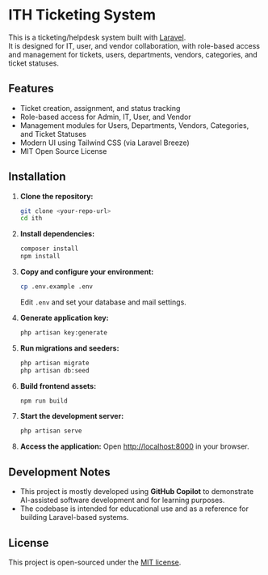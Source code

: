 # ITH Ticketing System

This is a ticketing/helpdesk system built with [Laravel](https://laravel.com/).  
It is designed for IT, user, and vendor collaboration, with role-based access and management for tickets, users, departments, vendors, categories, and ticket statuses.

## Features

- Ticket creation, assignment, and status tracking
- Role-based access for Admin, IT, User, and Vendor
- Management modules for Users, Departments, Vendors, Categories, and Ticket Statuses
- Modern UI using Tailwind CSS (via Laravel Breeze)
- MIT Open Source License

## Installation

1. **Clone the repository:**
    ```bash
    git clone <your-repo-url>
    cd ith
    ```

2. **Install dependencies:**
    ```bash
    composer install
    npm install
    ```

3. **Copy and configure your environment:**
    ```bash
    cp .env.example .env
    ```
    Edit `.env` and set your database and mail settings.

4. **Generate application key:**
    ```bash
    php artisan key:generate
    ```

5. **Run migrations and seeders:**
    ```bash
    php artisan migrate
    php artisan db:seed
    ```

6. **Build frontend assets:**
    ```bash
    npm run build
    ```

7. **Start the development server:**
    ```bash
    php artisan serve
    ```

8. **Access the application:**
    Open [http://localhost:8000](http://localhost:8000) in your browser.

## Development Notes

- This project is mostly developed using **GitHub Copilot** to demonstrate AI-assisted software development and for learning purposes.
- The codebase is intended for educational use and as a reference for building Laravel-based systems.

## License

This project is open-sourced under the [MIT license](LICENSE).

